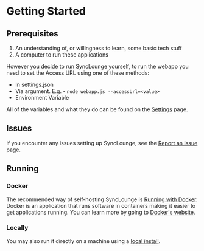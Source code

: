 
# Getting Started

## Prerequisites

1. An understanding of, or willingness to learn, some basic tech stuff
1. A computer to run these applications

However you decide to run SyncLounge yourself, to run the webapp you need to set the Access URL using one of these methods:

* In settings.json
* Via argument. E.g. - `node webapp.js --accessUrl=<value>`
* Environment Variable

All of the variables and what they do can be found on the [Settings](/self-hosted/settings/) page.

## Issues

If you encounter any issues setting up SyncLounge, see the [Report an Issue](/how-tos/report-an-issue/) page.

## Running

### Docker

The recommended way of self-hosting SyncLounge is [Running with Docker](/self-hosted/docker/). Docker is an application that runs software in containers making it easier to get applications running. You can learn more by going to [Docker's website](https://www.docker.com/).

### Locally

You may also run it directly on a machine using a [local install](/self-hosted/locally/).
